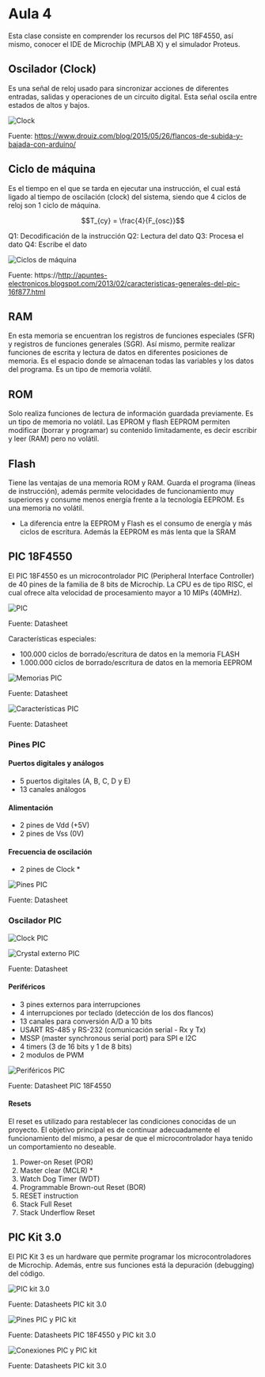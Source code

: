 <h1>Aula 4</h1>

Esta clase consiste en comprender los recursos del PIC 18F4550, así mismo, conocer el IDE de Microchip (MPLAB X) y el simulador Proteus.

<h2>Oscilador (Clock)</h2>

Es una señal de reloj usado para sincronizar acciones de diferentes entradas, salidas y operaciones de un circuito digital. Esta señal oscila entre estados de altos y bajos.

![Clock](image.png)

Fuente: https://www.drouiz.com/blog/2015/05/26/flancos-de-subida-y-bajada-con-arduino/

<h2>Ciclo de máquina</h2>

Es el tiempo en el que se tarda en ejecutar una instrucción, el cual está ligado al tiempo de oscilación (clock) del sistema, siendo que 4 ciclos de reloj son 1 ciclo de máquina. 

$$T_{cy} = \frac{4}{F_{osc}}$$

Q1: Decodificación de la instrucción
Q2: Lectura del dato
Q3: Procesa el dato
Q4: Escribe el dato

![Ciclos de máquina](image-1.png)

Fuente: https://http://apuntes-electronicos.blogspot.com/2013/02/caracteristicas-generales-del-pic-16f877.html

<h2>RAM</h2>

En esta memoria se encuentran los registros de funciones especiales (SFR) y registros de funciones generales (SGR). Así mismo, permite realizar funciones de escrita y lectura de datos en diferentes posiciones de memoria. Es el espacio donde se almacenan todas las variables y los datos del programa. Es un tipo de memoria volátil. 

<h2>ROM</h2>

Solo realiza funciones de lectura de información guardada previamente. Es un tipo de memoria no volátil. Las EPROM y flash EEPROM permiten modificar (borrar y programar) su contenido limitadamente, es decir escribir y leer (RAM) pero no volátil.

<h2>Flash</h2>

Tiene las ventajas de una memoria ROM y RAM. Guarda el programa (líneas de instrucción), además permite velocidades de funcionamiento muy superiores y consume menos energía frente a la tecnología EEPROM. Es una memoria no volátil.

* La diferencia entre la EEPROM y Flash es el consumo de energía y más ciclos de escritura. Además la EEPROM es más lenta que la SRAM

<h2>PIC 18F4550</h2>

El PIC 18F4550 es un microcontrolador PIC (Peripheral Interface Controller) de 40 pines de la familia de 8 bits de Microchip. La CPU es de tipo RISC, el cual ofrece alta velocidad de procesamiento mayor a 10 MIPs (40MHz).

![PIC](image-4.png)

Fuente: Datasheet

Características especiales:
- 100.000 ciclos de borrado/escritura de datos en la memoria FLASH
- 1.000.000 ciclos de borrado/escritura de datos en la memoria EEPROM

![Memorias PIC](image-2.png)

Fuente: Datasheet

![Características PIC](image-3.png)

Fuente: Datasheet

<h3>Pines PIC</h3>

<h4>Puertos digitales y análogos</h4>

- 5 puertos digitales (A, B, C, D y E)
- 13 canales análogos

<h4>Alimentación</h4>

- 2 pines de Vdd (+5V)
- 2 pines de Vss (0V)

<h4>Frecuencia de oscilación</h4>

- 2 pines de Clock *

![Pines PIC](image-5.png)

Fuente: Datasheet

<h3>Oscilador PIC</h3>

![Clock PIC](image-6.png)

![Crystal externo PIC](image-7.png)

Fuente: Datasheet

<h4>Periféricos</h4>

- 3 pines externos para interrupciones
- 4 interrupciones por teclado (detección de los dos flancos)
- 13 canales para conversión A/D a 10 bits 
- USART RS-485 y RS-232 (comunicación serial - Rx y Tx)
- MSSP (master synchronous serial port) para SPI e I2C
- 4 timers (3 de 16 bits y 1 de 8 bits)
- 2 modulos de PWM

![Periféricos PIC](image-8.png)

Fuente: Datasheet PIC 18F4550

<h4>Resets</h4>

El reset es utilizado para restablecer las condiciones conocidas de un proyecto. El objetivo principal es de continuar adecuadamente el funcionamiento del mismo, a pesar de que el microcontrolador haya tenido un comportamiento no deseable.

1. Power-on Reset (POR)
2. Master clear (MCLR) *
3. Watch Dog Timer (WDT)
4. Programmable Brown-out Reset (BOR)
5. RESET instruction
6. Stack Full Reset
7. Stack Underflow Reset

<h2>PIC Kit 3.0</h2>

El PIC Kit 3 es un hardware que permite programar los microcontroladores de Microchip. Además, entre sus funciones está la depuración (debugging) del código.

![PIC kit 3.0](image-9.png)

Fuente: Datasheets PIC kit 3.0

![Pines PIC y PIC kit](image-10.png)

Fuente: Datasheets PIC 18F4550 y PIC kit 3.0

![Conexiones PIC y PIC kit](image-11.png)

Fuente: Datasheets PIC kit 3.0
